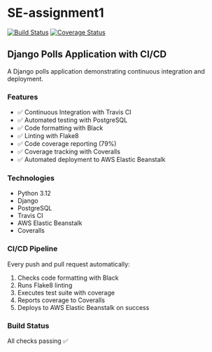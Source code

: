 # SE-assignment1

[![Build Status](https://travis-ci.com/HarshithKoriRaj/SE-assignment1.svg?branch=main)](https://travis-ci.com/HarshithKoriRaj/SE-assignment1)
[![Coverage Status](https://coveralls.io/repos/github/HarshithKoriRaj/SE-assignment1/badge.svg?branch=main)](https://coveralls.io/github/HarshithKoriRaj/SE-assignment1?branch=main)

## Django Polls Application with CI/CD

A Django polls application demonstrating continuous integration and deployment.

### Features
- ✅ Continuous Integration with Travis CI
- ✅ Automated testing with PostgreSQL
- ✅ Code formatting with Black
- ✅ Linting with Flake8
- ✅ Code coverage reporting (79%)
- ✅ Coverage tracking with Coveralls
- ✅ Automated deployment to AWS Elastic Beanstalk

### Technologies
- Python 3.12
- Django
- PostgreSQL
- Travis CI
- AWS Elastic Beanstalk
- Coveralls

### CI/CD Pipeline
Every push and pull request automatically:
1. Checks code formatting with Black
2. Runs Flake8 linting
3. Executes test suite with coverage
4. Reports coverage to Coveralls
5. Deploys to AWS Elastic Beanstalk on success

### Build Status
All checks passing ✅
